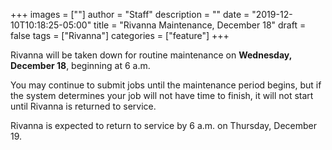 +++
images = [""]
author = "Staff"
description = ""
date = "2019-12-10T10:18:25-05:00"
title = "Rivanna Maintenance, December 18"
draft = false
tags = ["Rivanna"]
categories = ["feature"]
+++


Rivanna will be taken down for routine maintenance on <strong>Wednesday, December 18</strong>, beginning at 6 a.m.

You may continue to submit jobs until the maintenance period begins, but if the system determines your job will not have time to finish, it will not start until Rivanna is returned to service.

Rivanna is expected to return to service by 6 a.m. on Thursday, December 19.








